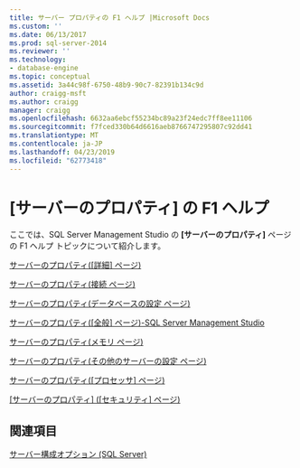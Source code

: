 ```yaml
---
title: サーバー プロパティの F1 ヘルプ |Microsoft Docs
ms.custom: ''
ms.date: 06/13/2017
ms.prod: sql-server-2014
ms.reviewer: ''
ms.technology:
- database-engine
ms.topic: conceptual
ms.assetid: 3a44c98f-6750-48b9-90c7-82391b134c9d
author: craigg-msft
ms.author: craigg
manager: craigg
ms.openlocfilehash: 6632aa6ebcf55234bc89a23f24edc7ff8ee11106
ms.sourcegitcommit: f7fced330b64d6616aeb8766747295807c92dd41
ms.translationtype: MT
ms.contentlocale: ja-JP
ms.lasthandoff: 04/23/2019
ms.locfileid: "62773418"
---
```

# <a name="server-properties-f1-help"></a>[サーバーのプロパティ] の F1 ヘルプ
  ここでは、SQL Server Management Studio の **[サーバーのプロパティ]** ページの F1 ヘルプ トピックについて紹介します。  
  
 [サーバーのプロパティ&#40;[詳細] ページ&#41;](configure-windows/server-properties-advanced-page.md)  
  
 [サーバーのプロパティ&#40;接続 ページ&#41;](configure-windows/server-properties-connections-page.md)  
  
 [サーバーのプロパティ&#40;データベースの設定 ページ&#41;](configure-windows/server-properties-database-settings-page.md)  
  
 [サーバーのプロパティ&#40;[全般] ページ&#41;-SQL Server Management Studio](../reporting-services/tools/report-server-properties-general-page.md)  
  
 [サーバーのプロパティ&#40;メモリ ページ&#41;](configure-windows/server-properties-memory-page.md)  
  
 [サーバーのプロパティ&#40;その他のサーバーの設定 ページ&#41;](configure-windows/server-properties-misc-server-settings-page.md)  
  
 [サーバーのプロパティ&#40;[プロセッサ] ページ&#41;](configure-windows/server-properties-processors-page.md)  
  
 [[サーバーのプロパティ] &#40;[セキュリティ] ページ&#41;](configure-windows/server-properties-security-page.md)  
  
## <a name="see-also"></a>関連項目  
 [サーバー構成オプション &#40;SQL Server&#41;](configure-windows/server-configuration-options-sql-server.md)  
  
  
